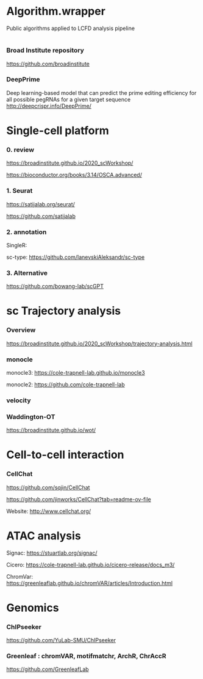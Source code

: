 # Algorithm.wrapper

Public algorithms applied to LCFD analysis pipeline

#
### Broad Institute repository
https://github.com/broadinstitute

### DeepPrime
Deep learning-based model that can predict the prime editing efficiency for all possible pegRNAs for a given target sequence
http://deepcrispr.info/DeepPrime/

#
# Single-cell platform

### 0. review
https://broadinstitute.github.io/2020_scWorkshop/

https://bioconductor.org/books/3.14/OSCA.advanced/

### 1. Seurat
https://satijalab.org/seurat/

https://github.com/satijalab

### 2. annotation
SingleR:   

sc-type:   https://github.com/IanevskiAleksandr/sc-type

### 3. Alternative
https://github.com/bowang-lab/scGPT

#
# sc Trajectory analysis

### Overview
https://broadinstitute.github.io/2020_scWorkshop/trajectory-analysis.html

### monocle
monocle3: https://cole-trapnell-lab.github.io/monocle3

monocle2: https://github.com/cole-trapnell-lab

### velocity


### Waddington-OT
https://broadinstitute.github.io/wot/


#
# Cell-to-cell interaction

### CellChat
https://github.com/sqjin/CellChat

https://github.com/jinworks/CellChat?tab=readme-ov-file

Website: http://www.cellchat.org/

#
# ATAC analysis
Signac: https://stuartlab.org/signac/

Cicero: https://cole-trapnell-lab.github.io/cicero-release/docs_m3/

ChromVar: https://greenleaflab.github.io/chromVAR/articles/Introduction.html

#
# Genomics

### ChIPseeker
https://github.com/YuLab-SMU/ChIPseeker

### Greenleaf : chromVAR, motifmatchr, ArchR, ChrAccR
https://github.com/GreenleafLab




